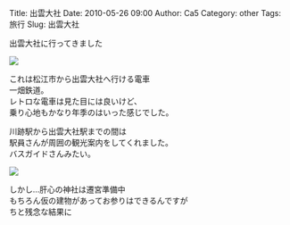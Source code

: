 Title: 出雲大社
Date: 2010-05-26 09:00
Author: Ca5
Category: other
Tags: 旅行
Slug: 出雲大社

出雲大社に行ってきました

[![](http://farm5.static.flickr.com/4024/4635075309_5a6dd85887_m.jpg)](http://www.flickr.com/photos/46200029@N06/4635075309/)  
  
これは松江市から出雲大社へ行ける電車  
一畑鉄道。  
レトロな電車は見た目には良いけど、  
乗り心地もかなり年季のはいった感じでした。

川跡駅から出雲大社駅までの間は  
駅員さんが周囲の観光案内をしてくれました。  
バスガイドさんみたい。

[![](http://farm5.static.flickr.com/4002/4635076131_a973d1ed84_m.jpg)](http://www.flickr.com/photos/46200029@N06/4635076131/)  
  
しかし…肝心の神社は遷宮準備中  
もちろん仮の建物があってお参りはできるんですが  
ちと残念な結果に
